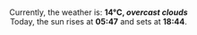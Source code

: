 <p  align="center"><br/>Currently, the weather is: <b> 14°C, <i>overcast clouds</i></b></br>Today, the sun rises at <b>05:47</b> and sets at <b>18:44</b>.</p>